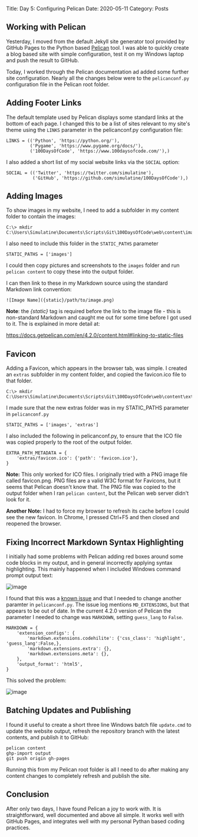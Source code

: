 Title: Day 5: Configuring Pelican
Date: 2020-05-11
Category: Posts


## Working with Pelican ##

Yesterday, I moved from the default Jekyll site generator tool provided by
GitHub Pages to the Python based
[Pelican](https://docs.getpelican.com/en/stable/) tool. I was able to quickly
create a blog based site with simple configuration, test it on my Windows
laptop and push the result to GitHub.

Today, I worked through the Pelican documentation ad added some further
site configuration. Nearly all the changes below were to the `pelicanconf.py`
configuration file in the Pelican root folder.


## Adding Footer Links ##

The default template used by Pelican displays some standard links at the bottom
of each page. I changed this to be a list of sites relevant to my site's theme
using the `LINKS` parameter in the pelicanconf.py configuration file:

    LINKS = (('Python', 'https://python.org/'),
             ('Pygame', 'https://www.pygame.org/docs/'),
             ('100DaysOfCode', 'https://www.100daysofcode.com/'),)

I also added a short list of my social website links via the `SOCIAL` option:

    SOCIAL = (('Twitter', 'https://twitter.com/simulatine'),
              ('GitHub', 'https://github.com/simulatine/100DaysOfCode'),)


## Adding Images ##

To show images in my website, I need to add a subfolder in my content folder to
contain the images:

    C:\> mkdir C:\Users\Simulatine\Documents\Scripts\Git\100DaysOfCode\web\content\images

I also need to include this folder in the `STATIC_PATHS` parameter

    STATIC_PATHS = ['images']

I could then copy pictures and screenshots to the `images` folder and run 
`pelican content` to copy these into the output folder.

I can then link to these in my Markdown source using the standard Markdown link
convention:

    ![Image Name]({static}/path/to/image.png)

**Note**: the *{static}* tag is required before the link to the image file - 
this is non-standard Markdown and caught me out for some time before I got used
to it. The is explained in more detail at:

https://docs.getpelican.com/en/4.2.0/content.html#linking-to-static-files


## Favicon ##

Adding a Favicon, which appears in the browser tab, was simple. I created an
`extras` subfolder in my content folder, and copied the favicon.ico file to
that folder.

    C:\> mkdir C:\Users\Simulatine\Documents\Scripts\Git\100DaysOfCode\web\content\extras

I made sure that the new extras folder was in my STATIC_PATHS parameter in `pelicanconf.py`

    STATIC_PATHS = ['images', 'extras']

I also included the following in pelicanconf.py, to ensure that the ICO file
was copied properly to the root of the output folder.

    EXTRA_PATH_METADATA = {
        'extras/favicon.ico': {'path': 'favicon.ico'},
    }

**Note:** This only worked for ICO files. I originally tried with a PNG image
file called favicon.png. PNG files are a valid W3C format for Favicons, but it
seems that Pelican doesn't know that. The PNG file was copied to the output
folder when I ran `pelican content`, but the Pelican web server didn't look for
it.

**Another Note:** I had to force my browser to refresh its cache before I could
see the new favicon. In Chrome, I pressed Ctrl+F5 and then closed and reopened
the browser. 


## Fixing Incorrect Markdown Syntax Highlighting ##

I initially had some problems with Pelican adding red boxes around some code
blocks in my output, and in general incorrectly applying syntax highlighting.
This mainly happened when I included Windows command prompt output text:

![image]({static}/images/2020-05-11_Incorrect_Markdown_Syntax_Highlighting.png)

I found that this was a
[known issue](https://github.com/getpelican/pelican/issues/1170) and that I
needed to change another paramter in `pelicanconf.py`. The issue log mentions
`MD_EXTENSIONS`, but that appears to be out of date. In the current 4.2.0
version of Pelican the parameter I needed to change was `MARKDOWN`,
setting `guess_lang` to `False`.

    MARKDOWN = {
        'extension_configs': {
            'markdown.extensions.codehilite': {'css_class': 'highlight', 'guess_lang':False,},
            'markdown.extensions.extra': {},
            'markdown.extensions.meta': {},
        },
        'output_format': 'html5',
    }

This solved the problem:

![image]({static}/images/2020-05-11_Correct_Markdown_Syntax_Highlighting.png)



## Batching Updates and Publishing ##

I found it useful to create a short three line Windows batch file `update.cmd`
to update the website output, refresh the repository branch with the latest
contents, and publish it to GitHub:

    pelican content
    ghp-import output
    git push origin gh-pages


Running this from my Pelican root folder is all I need to do after making any
content changes to completely refresh and publish the site.


## Conclusion ##

After only two days, I have found Pelican a joy to work with. It is
straightforward, well documented and above all simple. It works well with
GitHub Pages, and integrates well with my personal Pythan based coding
practices.